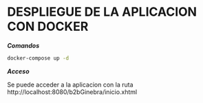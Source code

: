 # DESPLIEGUE DE LA APLICACION CON DOCKER #

***Comandos***


```bash
docker-compose up -d
```

***Acceso***

Se puede acceder a la aplicacion con la ruta http://localhost:8080/b2bGinebra/inicio.xhtml



